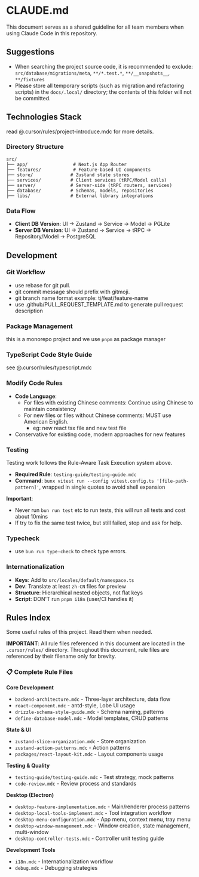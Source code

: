 # CLAUDE.md

This document serves as a shared guideline for all team members when using Claude Code in this repository.

## Suggestions

- When searching the project source code, it is recommended to exclude: `src/database/migrations/meta`, `**/*.test.*`, `**/__snapshots__`, `**/fixtures`
- Please store all temporary scripts (such as migration and refactoring scripts) in the `docs/.local/` directory; the contents of this folder will not be committed.

## Technologies Stack

read @.cursor/rules/project-introduce.mdc for more details.

### Directory Structure

```plaintext
src/
├── app/                 # Next.js App Router
├── features/            # Feature-based UI components
├── store/              # Zustand state stores
├── services/           # Client services (tRPC/Model calls)
├── server/             # Server-side (tRPC routers, services)
├── database/           # Schemas, models, repositories
├── libs/               # External library integrations
```

### Data Flow

- **Client DB Version**: UI → Zustand → Service → Model → PGLite
- **Server DB Version**: UI → Zustand → Service → tRPC → Repository/Model → PostgreSQL

## Development

### Git Workflow

- use rebase for git pull.
- git commit message should prefix with gitmoji.
- git branch name format example: tj/feat/feature-name
- use .github/PULL_REQUEST_TEMPLATE.md to generate pull request description

### Package Management

this is a monorepo project and we use `pnpm` as package manager

### TypeScript Code Style Guide

see @.cursor/rules/typescript.mdc

### Modify Code Rules

- **Code Language**:
  - For files with existing Chinese comments: Continue using Chinese to maintain consistency
  - For new files or files without Chinese comments: MUST use American English.
    - eg: new react tsx file and new test file
- Conservative for existing code, modern approaches for new features

### Testing

Testing work follows the Rule-Aware Task Execution system above.

- **Required Rule**: `testing-guide/testing-guide.mdc`
- **Command**: `bunx vitest run --config vitest.config.ts '[file-path-pattern]'`, wrapped in single quotes to avoid shell expansion

**Important**:

- Never run `bun run test` etc to run tests, this will run all tests and cost about 10mins
- If try to fix the same test twice, but still failed, stop and ask for help.

### Typecheck

- use `bun run type-check` to check type errors.

### Internationalization

- **Keys**: Add to `src/locales/default/namespace.ts`
- **Dev**: Translate at least `zh-CN` files for preview
- **Structure**: Hierarchical nested objects, not flat keys
- **Script**: DON'T run `pnpm i18n` (user/CI handles it)

## Rules Index

Some useful rules of this project. Read them when needed.

**IMPORTANT**: All rule files referenced in this document are located in the `.cursor/rules/` directory. Throughout this document, rule files are referenced by their filename only for brevity.

### 📋 Complete Rule Files

**Core Development**

- `backend-architecture.mdc` - Three-layer architecture, data flow
- `react-component.mdc` - antd-style, Lobe UI usage
- `drizzle-schema-style-guide.mdc` - Schema naming, patterns
- `define-database-model.mdc` - Model templates, CRUD patterns

**State & UI**

- `zustand-slice-organization.mdc` - Store organization
- `zustand-action-patterns.mdc` - Action patterns
- `packages/react-layout-kit.mdc` - Layout components usage

**Testing & Quality**

- `testing-guide/testing-guide.mdc` - Test strategy, mock patterns
- `code-review.mdc` - Review process and standards

**Desktop (Electron)**

- `desktop-feature-implementation.mdc` - Main/renderer process patterns
- `desktop-local-tools-implement.mdc` - Tool integration workflow
- `desktop-menu-configuration.mdc` - App menu, context menu, tray menu
- `desktop-window-management.mdc` - Window creation, state management, multi-window
- `desktop-controller-tests.mdc` - Controller unit testing guide

**Development Tools**

- `i18n.mdc` - Internationalization workflow
- `debug.mdc` - Debugging strategies
